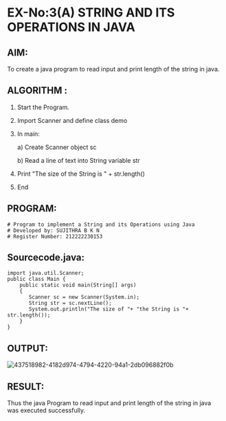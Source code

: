 # EX-No:3(A) STRING AND ITS OPERATIONS IN JAVA

## AIM:
To create a java program to read input and print length of the string in java.

## ALGORITHM :
1. Start the Program.
2. Import Scanner and define class demo
3. In main:
   
   a) Create Scanner object sc

   b) Read a line of text into String variable str

4. Print "The size of the String is " + str.length()
5. End

## PROGRAM:

```
# Program to implement a String and its Operations using Java
# Developed by: SUJITHRA B K N
# Register Number: 212222230153
```

## Sourcecode.java:

```
import java.util.Scanner;
public class Main {
	public static void main(String[] args)
	{
       Scanner sc = new Scanner(System.in);
       String str = sc.nextLine();
       System.out.println("The size of "+ "the String is "+ str.length());
	}
}
```

## OUTPUT:

![437518982-4182d974-4794-4220-94a1-2db096882f0b](https://github.com/user-attachments/assets/6860d183-70a6-4c32-ac46-dd3b4b99ea2f)

## RESULT:
Thus the java Program to read input and print length of the string in java was executed successfully.
